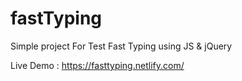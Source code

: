 # fastTyping
Simple project For Test Fast Typing using JS &amp; jQuery

Live Demo : https://fasttyping.netlify.com/
